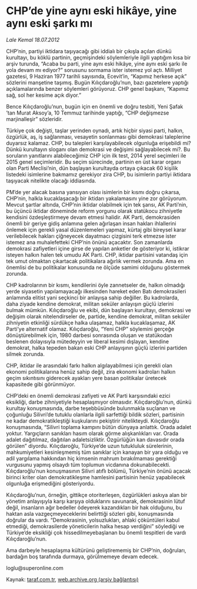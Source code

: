 # CHP’de yine aynı eski hikâye, yine aynı eski şarkı mı

*Lale Kemal 18.07.2012*

<div class="yazi"><p>CHP’nin, partiyi iktidara taşıyacağı gibi iddialı bir çıkışla açılan dünkü kurultayı, bu köklü partinin, geçmişindeki söylemleriyle ilgili yaptığım kısa bir arşiv turunda, “Acaba bu parti, yine aynı eski hikâye, yine aynı eski şarkı ile yola devam mı ediyor?” sorusunu sormama ister istemez yol açtı. Milliyet gazetesi, 9 Haziran 1977 tarihli sayısında, Ecevit’in, “Kapımız herkese açık” sözlerini manşetine taşımış. Bugün Kılıçdaroğlu’nun, bazı gazetelere yaptığı açıklamalarında benzer söylemleri görüyoruz. CHP genel başkanı, “Kapımız sağ, sol her kesime açık diyor.”</p>
<p>Bence Kılıçdaroğlu’nun, bugün için en önemli ve doğru tesbiti, Yeni Şafak ’tan Murat Aksoy’a, 10 Temmuz tarihinde yaptığı, “CHP değişmezse marjinalleşir” sözleridir.</p>
<p>Türkiye çok değişti, taşlar yerinden oynadı, artık hiçbir siyasi parti, halkın, özgürlük, aş, iş sağlanması, vesayetin sonlanması gibi demokrasi taleplerine duyarsız kalamaz. CHP, bu talepleri karşılayabilecek olgunluğa erişebildi mi? Dünkü kurultayın sloganı olan demokrasi ve değişimi sağlayabilecek mi?. Bu soruların yanıtlarını alabileceğimiz CHP için ilk test, 2014 yerel seçimleri ile 2015 genel seçimleridir. Bu seçim sürecinde, partinin en üst karar organı olan Parti Meclisi’nin, dün başlayan kurultayda ortaya çıkacak 60 kişilik listedeki isimlerine bakmamız gerekiyor zira CHP, bu isimlerin partiyi iktidara taşıyacak nitelikte olacağı iddiasında.</p>
<p>PM’de yer alacak basına yansıyan olası isimlerin bir kısmı doğru çıkarsa, CHP’nin, halkla kucaklaşacağı bir iktidarı yakalamasını yine zor görüyorum. Mevcut şartlar altında, CHP’nin iktidar olabilmek için tek şansı, AK Parti’nin, bu üçüncü iktidar döneminde reform yorgunu olarak statükocu zihniyetle kendisini özdeşleştirmeye devam etmesi halidir. AK Parti, demokrasiden önemli bir geriye gidiş anlamına gelen ağırlaşan insan hakları ihlallerini önlemek için gerekli yasal düzenlemeleri yapmaz, kürtaj gibi bireysel karar verilebilecek hakları çiğneyecek dayatmacı çizgisini terk etmezse ister istemez ana muhalefetteki CHP’nin önünü açacaktır. Son zamanlarda demokrasi zafiyetleri içine girse de yapılan anketler de gösteriyor ki, istikrar isteyen halkın halen tek umudu AK Parti. CHP, iktidar partisini vatandaş için tek umut olmaktan çıkartacak politikalara ağırlık vermek zorunda. Ama en önemlisi de bu politikalar konusunda ne ölçüde samimi olduğunu göstermek zorunda.</p>
<p>CHP kadrolarının bir kısmı, kendilerini öyle zannetseler de, halkın olmadığı yerde siyasetin yapılamayacağı ilkesinden hareket eden Batı demokrasileri anlamında elitist yani seçkinci bir anlayışa sahip değiller. Bu kadrolarda, daha ziyade kendine demokrat, militan seküler anlayışın güçlü izlerini bulmak mümkün. Kılıçdaroğlu ve ekibi, dün başlayan kurultayı, demokrasi ve değişim olarak nitelendirseler de, partide, kendine demokrat, militan seküler zihniyetin etkinliği sürdükçe halka ulaşamaz, halkla kucaklaşamaz, AK Parti’ye alternatif olamaz. Kılıçdaroğlu, “Yeni CHP” söylemini gerçeğe dönüştürebilmek için, 1980 darbesi sonrasında oluşan ve statükodan beslenen dolayısıyla mütedeyyin ve liberal kesimi dışlayan, kendine demokrat, halka tepeden bakan eski CHP anlayışının güçlü izlerini partiden silmek zorunda.</p>
<p>CHP, iktidar ile arasındaki farkı halkın algılayabilmesi için gerekli olan ekonomi politikalarına henüz sahip değil, zira ekonomi kadroları halkın geçim sıkıntısını giderecek ayakları yere basan politikalar üretecek kapasitede gibi görünmüyor.</p>
<p>CHP’deki en önemli demokrasi zafiyeti ve AK Parti karşısındaki ezici eksikliği, darbe zihniyetiyle hesaplaşmıyor olmasıdır. Kılıçdaroğlu’nun, dünkü kurultay konuşmasında, darbe teşebbüsünde bulunmakla suçlanan ve çoğunluğu Silivri’de tutuklu olanlarla ilgili sarfettiği bildik sözleri, partisinin ne kadar demokratikleştiği kuşkularını pekiştirir nitelikteydi. Kılıçdaroğlu konuşmasında, “Silivri toplama kampını bütün dünyaya anlattık. Orada adalet yoktur. Yargıçların sanıkları hasım olarak görme alışkanlıkları var. Orada adalet dağıtılmaz, dağıtılan adaletsizliktir. Özgürlüğün kan davasıdır orada görülen” diyordu. Kılıçdaroğlu, Türkiye’de uzun tutukluluk sürelerinin, mahkumiyetleri kesinleşmemiş tüm sanıklar için kanayan bir yara olduğu ve adil yargılama hakkından hiç kimsenin mahrum bırakılmaması gerektiği vurgusunu yapmış olsaydı tüm toplumun vicdanına dokunabilecekti. Kılıçdaroğlu’nun konuşmasının Silivri atıflı bölümü, Türkiye’nin önünü açacak birinci kriter olan demokratikleşme hamlesini partisinin henüz yapabilecek olgunluğa erişmediğini gösteriyordu.</p>
<p>Kılıçdaroğlu’nun, örneğin, gittikçe otoriterleşen, özgürlükleri askıya alan bir yönetim anlayışıyla karşı karşıya olduklarını savunarak, demokrasinin lütuf değil, insanların ağır bedeller ödeyerek kazandıkları bir hak olduğunu, bu haktan asla vazgeçmeyeceklerini belirttiği sözleri gibi, konuşmasında doğrular da vardı. “Demokrasinin, yolsuzlukları, ahlaki çöküntüleri kabul etmediği, demokrasilerde yöneticilerin halka hesap verdiğini” söylediği ve Türkiye’de eksikliği çok hissedilmeyebaşlanan bu önemli tespitleri de vardı Kılıçdaroğlu’nun.</p>
<p>Ama darbeyle hesaplaşma kültürünü geliştirememiş bir CHP’nin, doğruları, bardağın boş tarafında durmaya, görülmemeye devam edecek.</p>
<p>loglu@superonline.com</p>
</div>

Kaynak: [taraf.com.tr](http://www.taraf.com.tr/lale-kemal/makale-chp-de-yine-ayni-eski-hikaye-yine-ayni-eski.htm), [web.archive.org (arşiv bağlantısı)](http://web.archive.org/web/20130817033604/http://www.taraf.com.tr/lale-kemal/makale-chp-de-yine-ayni-eski-hikaye-yine-ayni-eski.htm)
